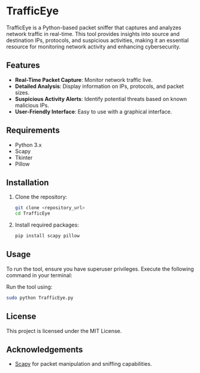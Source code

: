 
# TrafficEye

TrafficEye is a Python-based packet sniffer that captures and analyzes network traffic in real-time. This tool provides insights into source and destination IPs, protocols, and suspicious activities, making it an essential resource for monitoring network activity and enhancing cybersecurity.

## Features

- **Real-Time Packet Capture**: Monitor network traffic live.
- **Detailed Analysis**: Display information on IPs, protocols, and packet sizes.
- **Suspicious Activity Alerts**: Identify potential threats based on known malicious IPs.
- **User-Friendly Interface**: Easy to use with a graphical interface.

## Requirements

- Python 3.x
- Scapy
- Tkinter
- Pillow
 
## Installation

1. Clone the repository:
   ```bash
   git clone <repository_url>
   cd TrafficEye
   ```
2. Install required packages:
   ```bash
   pip install scapy pillow
   ```
## Usage
To run the tool, ensure you have superuser privileges. Execute the following command in your terminal:

Run the tool using:
```bash
sudo python TrafficEye.py
```

## License

This project is licensed under the MIT License.

## Acknowledgements

- [Scapy](https://scapy.readthedocs.io/en/latest/) for packet manipulation and sniffing capabilities.

